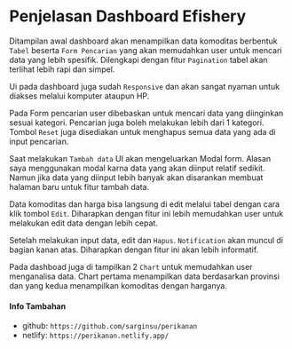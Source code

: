 # Penjelasan Dashboard Efishery

Ditampilan awal dashboard akan menampilkan data komoditas berbentuk `Tabel` beserta `Form Pencarian` yang akan memudahkan user untuk mencari data yang lebih spesifik. Dilengkapi dengan fitur `Pagination` tabel akan terlihat lebih rapi dan simpel.

Ui pada dashboard juga sudah `Responsive` dan akan sangat nyaman untuk diakses melalui komputer ataupun HP.

Pada Form pencarian user dibebaskan untuk mencari data yang diinginkan sesuai kategori. Pencarian juga boleh melakukan lebih dari 1 kategori. Tombol `Reset` juga disediakan untuk menghapus semua data yang ada di input pencarian.

Saat melakukan `Tambah data` UI akan mengeluarkan Modal form. Alasan saya menggunakan modal karna data yang akan diinput relatif sedikit. Namun jika data yang diinput lebih banyak akan disarankan membuat halaman baru untuk fitur tambah data.

Data komoditas dan harga bisa langsung di edit melalui tabel dengan cara klik tombol `Edit`. Diharapkan dengan fitur ini lebih memudahkan user untuk melakukan edit data dengan lebih cepat.

Setelah melakukan input data, edit dan `Hapus`. `Notification` akan muncul di bagian kanan atas. Diharapkan dengan fitur ini akan lebih informatif.

Pada dashboad juga di tampilkan 2 `Chart` untuk memudahkan user menganalisa data. Chart pertama menampilkan data berdasarkan provinsi dan yang kedua menampilkan komoditas dengan harganya.

#### Info Tambahan
- github: `https://github.com/sarginsu/perikanan`
- netlify: `https://perikanan.netlify.app/`